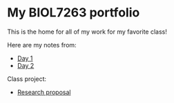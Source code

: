 # My BIOL7263 portfolio

This is the home for all of my work for my favorite class!

Here are my notes from:
* [Day 1](https://github.com/mbtoomey/Example_29Aug24/blob/main/Day1.md)
* [Day 2](https://github.com/mbtoomey/Example_29Aug24/blob/main/Day2.md)

Class project: 
* [Research proposal](https://github.com/mbtoomey/Example_29Aug24/blob/main/class_project/project_proposal.pdf)
